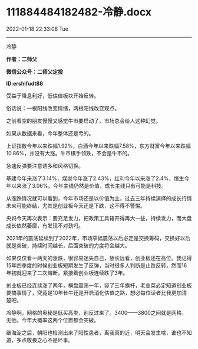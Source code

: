 # 111884484182482-冷静.docx

2022-01-18 22:33:08 Tue

----

冷静

__作者：二师父__

__微信公众号：二师父定投__

__ID:ershifudt88__

受益于降息利好，低估值板块开始反转。

俗话说：一根阳线改变情绪，两根阳线改变观点。

之前看空的朋友慢慢又感觉牛市要启动了，市场总会给人这种幻觉。

如果从数据来看，今年整体还是亏的。

上证指数今年以来跌幅1\.92%，白酒今年以来跌幅7\.58%，东方财富今年以来跌幅10\.86%，并没有大涨。牛市棋手领跌，不会是牛市的。

急速反弹要注意诱多和风格切换。

基建今年来涨了3\.14%，煤炭今年涨了2\.43%，红利今年以来涨了2\.4%，恒生今年以来涨了3\.06%。今年主线仍然是价值，成长主线只有可能是科技。

从涨跌情况就可以看到，今年市场还是以价值为主，过去三年持续演绎的成长行情未来可能终结，尤其是创业板今天还是下跌，这不得不警惕。

央妈今天再次表示：要充足发力，把政策工具箱开得再大一些，持续发力，而大盘成长依然萎靡，有发现不对劲吗。

2021年的震荡延续到了2022年，市场窄幅震荡以后必定是交换筹码，交换好以后就是突破，持续时间越长，后面突破的力度将会越大。

如果仅仅看一两天的涨跌，很容易迷失自己，放长远看，创业板还在高位。我记得15年四季度的时候创业板短期发生了反弹，当时很多人判断是止跌反转，然而16年初就迎来了二次熔断，紧接着创业板连续跌了3年。

创业板已经连续涨了两年，横盘震荡一年，竖了三年旗杆，老韭菜必定知道创业板要搞事情了，究竟是10年长牛还是开启消化估值之路，想必每位读者比我更加清楚吧。

冷静啊，网格的奥秘是低买高卖，别反过来了。3400——3800之间就是网格，无他。今年大概率这两个位置都会突破。

继海淀之后，朝阳也检测出来了阳性患者，离我真的近，明天会发生啥，谁也不知道，多点敬畏之心不是坏事。

